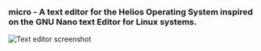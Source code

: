 ### micro - A text editor for the Helios Operating System inspired on the GNU Nano text Editor for Linux systems.
![Text editor screenshot](http://i.imgur.com/5Sx57GQ.png)
